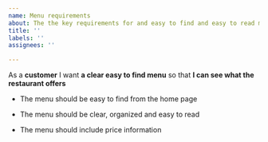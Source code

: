 ```yaml
---
name: Menu requirements
about: The the key requirements for and easy to find and easy to read menu
title: ''
labels: ''
assignees: ''

---
```


As a **customer** I want **a clear easy to find menu** so that **I can see what the restaurant offers**

- The menu should be easy to find from the home page

- The menu should be clear, organized and easy to read

- The menu should include price information
